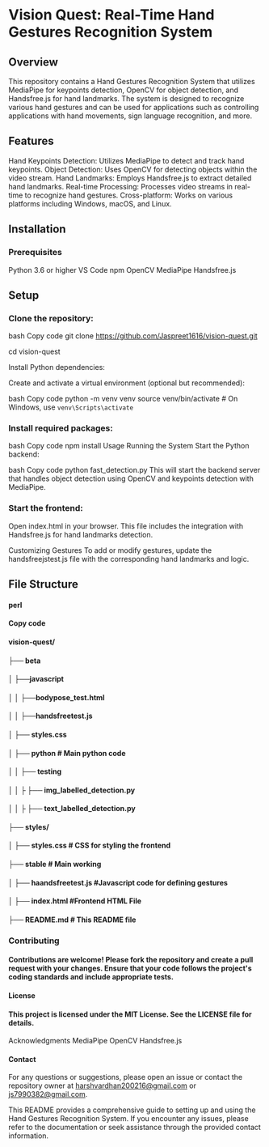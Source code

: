# Vision Quest: Real-Time Hand Gestures Recognition System
## Overview
This repository contains a Hand Gestures Recognition System that utilizes MediaPipe for keypoints detection, OpenCV for object detection, and Handsfree.js for hand landmarks. The system is designed to recognize various hand gestures and can be used for applications such as controlling applications with hand movements, sign language recognition, and more.

## Features

Hand Keypoints Detection: Utilizes MediaPipe to detect and track hand keypoints.
Object Detection: Uses OpenCV for detecting objects within the video stream.
Hand Landmarks: Employs Handsfree.js to extract detailed hand landmarks.
Real-time Processing: Processes video streams in real-time to recognize hand gestures.
Cross-platform: Works on various platforms including Windows, macOS, and Linux.

## Installation

### Prerequisites

Python 3.6 or higher
VS Code
npm
OpenCV
MediaPipe
Handsfree.js

## Setup
### Clone the repository:

bash
Copy code
git clone https://github.com/Jaspreet1616/vision-quest.git

cd vision-quest

Install Python dependencies:

Create and activate a virtual environment (optional but recommended):

bash
Copy code
python -m venv venv
source venv/bin/activate  # On Windows, use `venv\Scripts\activate`

### Install required packages:


bash
Copy code
npm install
Usage
Running the System
Start the Python backend:

bash
Copy code
python fast_detection.py
This will start the backend server that handles object detection using OpenCV and keypoints detection with MediaPipe.

### Start the frontend:

Open index.html in your browser. This file includes the integration with Handsfree.js for hand landmarks detection.

Customizing Gestures
To add or modify gestures, update the handsfreejstest.js file with the corresponding hand landmarks and logic.

## File Structure
#### perl
#### Copy code
#### vision-quest/
#### ├── beta
#### │   ├──javascript
#### │   │   ├──bodypose_test.html
#### │   │   ├──handsfreetest.js
#### │   ├── styles.css

#### │   ├── python # Main python code
#### │   │   ├── testing
#### │   │   ├  ├── img_labelled_detection.py
#### │   │   ├  ├── text_labelled_detection.py



#### ├── styles/
#### │   ├── styles.css       # CSS for styling the frontend

#### ├── stable # Main working
#### │   ├── haandsfreetest.js #Javascript code for defining gestures
#### │   ├── index.html #Frontend HTML File
#### ├── README.md            # This README file

### Contributing
#### Contributions are welcome! Please fork the repository and create a pull request with your changes. Ensure that your code follows the project's coding standards and include appropriate tests.

#### License
#### This project is licensed under the MIT License. See the LICENSE file for details.

Acknowledgments
MediaPipe
OpenCV
Handsfree.js

#### Contact
For any questions or suggestions, please open an issue or contact the repository owner at harshvardhan200216@gmail.com or js7990382@gmail.com.

This README provides a comprehensive guide to setting up and using the Hand Gestures Recognition System. If you encounter any issues, please refer to the documentation or seek assistance through the provided contact information.


